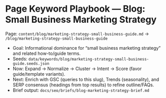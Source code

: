 # Page Keyword Playbook — Blog: Small Business Marketing Strategy

Page: `content/blog/marketing-strategy-small-business-guide.md` → `/blog/marketing-strategy-small-business-guide`

- Goal: Informational dominance for “small business marketing strategy” and related how-to/guide terms.
- Seeds: `data/keywords/blog/marketing-strategy-small-business-guide.seeds.json`
- Now: Expand → Normalize → Cluster → Intent → Score (favor guide/template variants).
- Next: Enrich with GSC (queries to this slug), Trends (seasonality), and SERP consensus (headings from top results) to refine outline/FAQs.
- Brief output: `docs/seo/briefs/blog-marketing-strategy-brief.md`
